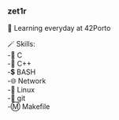 ### zet1r
🧩 Learning everyday at 42Porto  
  
🪄 Skills:  
 -🔹 C  
 -🔷 C++  
 -💲 BASH  
 -🌐 Network  
 -🐧 Linux  
 -🔶 git  
 -Ⓜ️ Makefile  
<!--
**zetir/zetir** is a ✨ _special_ ✨ repository because its `README.md` (this file) appears on your GitHub profile.

Here are some ideas to get you started:

- 🔭 I’m currently working on ...
- 🌱 I’m currently learning ...
- 👯 I’m looking to collaborate on ...
- 🤔 I’m looking for help with ...
- 💬 Ask me about ...
- 📫 How to reach me: ...
- 😄 Pronouns: ...
- ⚡ Fun fact: ...
-->

